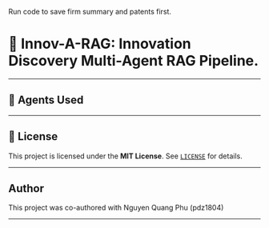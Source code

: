 Run code to save firm summary and patents first.

# 🤖 Innov-A-RAG: Innovation Discovery Multi-Agent RAG Pipeline.

---

## 🧠 Agents Used


---

## 📄 License

This project is licensed under the **MIT License**. See [`LICENSE`](./LICENSE) for details.

---

## Author

This project was co-authored with Nguyen Quang Phu (pdz1804)

---
